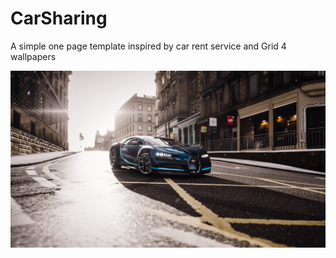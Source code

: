 # CarSharing
 
 A simple one page template inspired by car rent service and Grid 4 wallpapers
 
 ![](images/bg_1.jpg)
